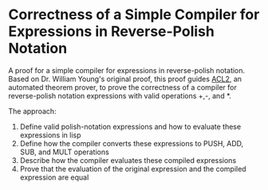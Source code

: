 # Correctness of a Simple Compiler for Expressions in Reverse-Polish Notation

A proof for a simple compiler for expressions in reverse-polish notation. Based on Dr. William Young's original proof, this proof guides <a href="http://www.cs.utexas.edu/users/moore/acl2/">ACL2</a>, an automated theorem prover, to prove the correctness of a compiler for reverse-polish notation expressions with valid operations +,-, and *.

The approach: 

<ol>
  <li> Define valid polish-notation expressions and how to evaluate these expressions in lisp </li>
  <li> Define how the compiler converts these expressions to PUSH, ADD, SUB, and MULT operations  </li>
  <li> Describe how the compiler evaluates these compiled expressions </li>
  <li> Prove that the evaluation of the original expression and the compiled expression are equal </li>
  
</ol>
